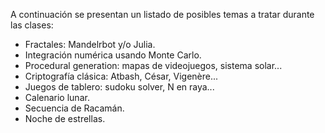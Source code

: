A continuación se presentan un listado de posibles temas a tratar durante las
clases:

* Fractales: Mandelrbot y/o Julia.
* Integración numérica usando Monte Carlo.
* Procedural generation: mapas de videojuegos, sistema solar...
* Criptografía clásica: Atbash, César, Vigenère...
* Juegos de tablero: sudoku solver, N en raya...
* Calenario lunar.
* Secuencia de Racamán.
* Noche de estrellas.
